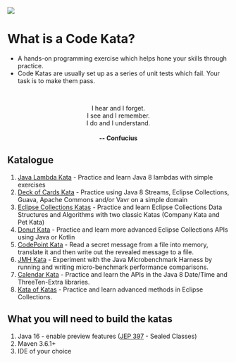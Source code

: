 [![][actions img]][actions]  

# **What is a Code Kata?**

* A hands-on programming exercise which helps hone your skills through practice.
* Code Katas are usually set up as a series of unit tests which fail.
Your task is to make them pass.

<br>
<p style="text-align: center;">I hear and I forget.<br> 
I see and I remember.<br> 
I do and I understand.<br> 
<br>
<b>-- Confucius</b></center></p>

## Katalogue

1. [Java Lambda Kata](./java-lambda-kata) - Practice and learn Java 8 lambdas with simple exercises
2. [Deck of Cards Kata](./deck-of-cards-kata) - Practice using Java 8 Streams, Eclipse Collections, 
Guava, Apache Commons and/or Vavr on a simple domain
3. [Eclipse Collections Katas](https://github.com/eclipse/eclipse-collections-kata) - Practice and 
learn Eclipse Collections Data Structures and Algorithms with two classic Katas (Company Kata and Pet Kata)
4. [Donut Kata](./donut-kata) - Practice and learn more advanced Eclipse Collections APIs using Java or Kotlin
5. [CodePoint Kata](./code-point-kata) - Read a secret message from a file into memory, translate it and then write out the revealed message to a file.
6. [JMH Kata](./jmh-kata) - Experiment with the Java Microbenchmark Harness by running and writing micro-benchmark performance comparisons.
7. [Calendar Kata](./calendar-kata) - Practice and learn the APIs in the Java 8 Date/Time and ThreeTen-Extra libraries.
8. [Kata of Katas](./kata-of-katas) - Practice and learn advanced methods in Eclipse Collections.

## What you will need to build the katas
1. Java 16 - enable preview features ([JEP 397](https://openjdk.java.net/jeps/397) - Sealed Classes)
2. Maven 3.6.1+
3. IDE of your choice

[actions]:https://github.com/BNYMellon/CodeKatas/actions?query=workflow%3A%22Code+Katas+CI+Build%22
[actions img]:https://github.com/BNYMellon/CodeKatas/workflows/Code%20Katas%20CI%20Build/badge.svg?branch=master
